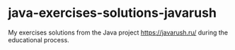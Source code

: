 # java-exercises-solutions-javarush
My exercises solutions from the Java project https://javarush.ru/ during the educational process.
